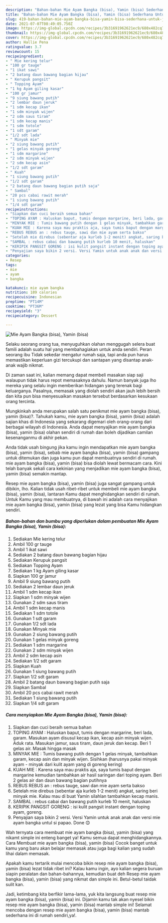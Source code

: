 ```yaml
---
description: "Bahan-bahan Mie Ayam Bangka (bisa), Yamin (bisa) Sederhana Untuk Jualan"
title: "Bahan-bahan Mie Ayam Bangka (bisa), Yamin (bisa) Sederhana Untuk Jualan"
slug: 419-bahan-bahan-mie-ayam-bangka-bisa-yamin-bisa-sederhana-untuk-jualan
date: 2021-07-07T08:49:05.750Z
image: https://img-global.cpcdn.com/recipes/3b31691962621ec9/680x482cq70/mie-ayam-bangka-bisa-yamin-bisa-foto-resep-utama.jpg
thumbnail: https://img-global.cpcdn.com/recipes/3b31691962621ec9/680x482cq70/mie-ayam-bangka-bisa-yamin-bisa-foto-resep-utama.jpg
cover: https://img-global.cpcdn.com/recipes/3b31691962621ec9/680x482cq70/mie-ayam-bangka-bisa-yamin-bisa-foto-resep-utama.jpg
author: Hallie Pena
ratingvalue: 3.7
reviewcount: 15
recipeingredient:
- " Mie kering telur"
- "100 gr tauge"
- "1 ikat sawi"
- "2 batang daun bawang bagian hijau"
- " Kerupuk pangsit"
- " Topping Ayam"
- "1 kg Ayam giling kasar"
- "100 gr jamur"
- "9 siung bawang putih"
- "2 lembar daun jeruk"
- "1 sdm kecap ikan"
- "1 sdm minyak wijen"
- "2 sdm saus tiram"
- "1 sdm kecap manis"
- "1 sdm totole"
- "1 sdt garam"
- "1/2 sdt lada"
- " Minyak mie"
- "2 siung bawang putih"
- "1 gelas minyak goreng"
- "1 sdm margarine"
- "2 sdm minyak wijen"
- "2 sdm kecap asin"
- "1/2 sdt garam"
- " Kuah"
- "1 siung bawang putih"
- "1/2 sdt garam"
- "2 batang daun bawang bagian putih saja"
- " Sambal"
- "20 pcs cabai rawit merah"
- "1 siung bawang putih"
- "1/4 sdt garam"
recipeinstructions:
- "Siapkan dan cuci beraih semua bahan"
- "TOPING AYAM : Haluskan baput, tumis dengan margarine, beri lada, garam. Masukan ayam disusul kecap ikan, kecap asin minyak wijen. Aduk rata. Masukan jamur, saus tiram, daun jeruk dan kecap. Beri 1 gelas air. Masak hingga masak"
- "MINYAK MIE : Tumis bawang putih dengan 1 gelas minyak, tambahkan garam, kecap asin dan minyak wijen. Sisihkan (harusnya pakai minyak ayam - minyak dari kulit ayam yang di goreng kering)"
- "KUAH MIE : Karena saya mau praktis aja, saya tumis baput dengan margarine kemudian tambahkan air hasil saringan dari toping ayam. Beri 2 gelas air dan daun bawang bagian putihnya"
- "REBUS REBUS an : rebus tauge, sawi dan mie ayam serta bakso"
- "Setelah mie direbus (sebentar aja kurleb 1-2 menit) angkat, saring beri minyak mie. Kalau mau di buat Yamin silahlan tambahkan kecap manis."
- "SAMBAL : rebus cabai dan bawang putih kurleb 10 menit, haluskan"
- "KERIPIK PANGSIT GORENG : isi kulit pangsit instant dengan toping ayam, goreng."
- "Penyajian saya bikin 2 versi. Versi Yamin untuk anak anak dan versi mie ayam bangka untul si papao. Done 😊"
categories:
- Resep
tags:
- mie
- ayam
- bangka

katakunci: mie ayam bangka 
nutrition: 189 calories
recipecuisine: Indonesian
preptime: "PT14M"
cooktime: "PT36M"
recipeyield: "3"
recipecategory: Dessert

---
```



![Mie Ayam Bangka (bisa), Yamin (bisa)](https://img-global.cpcdn.com/recipes/3b31691962621ec9/680x482cq70/mie-ayam-bangka-bisa-yamin-bisa-foto-resep-utama.jpg)

Selaku seorang orang tua, menyuguhkan olahan menggugah selera buat famili adalah suatu hal yang membahagiakan untuk anda sendiri. Peran seorang ibu Tidak sekedar mengatur rumah saja, tapi anda pun harus memastikan keperluan gizi tercukupi dan santapan yang disantap anak-anak wajib nikmat.

Di zaman  saat ini, kalian memang dapat membeli masakan siap saji walaupun tidak harus repot memasaknya dahulu. Namun banyak juga lho mereka yang selalu ingin memberikan hidangan yang terenak bagi keluarganya. Pasalnya, memasak yang diolah sendiri akan jauh lebih bersih dan kita pun bisa menyesuaikan masakan tersebut berdasarkan kesukaan orang tercinta. 



Mungkinkah anda merupakan salah satu penikmat mie ayam bangka (bisa), yamin (bisa)?. Tahukah kamu, mie ayam bangka (bisa), yamin (bisa) adalah sajian khas di Indonesia yang sekarang digemari oleh orang-orang dari berbagai wilayah di Indonesia. Anda dapat menyajikan mie ayam bangka (bisa), yamin (bisa) olahan sendiri di rumah dan boleh dijadikan camilan kesenanganmu di akhir pekan.

Anda tidak usah bingung jika kamu ingin mendapatkan mie ayam bangka (bisa), yamin (bisa), sebab mie ayam bangka (bisa), yamin (bisa) gampang untuk ditemukan dan juga kamu pun dapat membuatnya sendiri di rumah. mie ayam bangka (bisa), yamin (bisa) bisa diolah lewat bermacam cara. Kini telah banyak sekali cara kekinian yang menjadikan mie ayam bangka (bisa), yamin (bisa) semakin mantap.

Resep mie ayam bangka (bisa), yamin (bisa) juga sangat gampang untuk dibikin, lho. Kalian tidak usah ribet-ribet untuk membeli mie ayam bangka (bisa), yamin (bisa), lantaran Kamu dapat menghidangkan sendiri di rumah. Untuk Kamu yang mau membuatnya, di bawah ini adalah cara menyajikan mie ayam bangka (bisa), yamin (bisa) yang lezat yang bisa Kamu hidangkan sendiri.

<!--inarticleads1-->

##### Bahan-bahan dan bumbu yang diperlukan dalam pembuatan Mie Ayam Bangka (bisa), Yamin (bisa):

1. Sediakan  Mie kering telur
1. Ambil 100 gr tauge
1. Ambil 1 ikat sawi
1. Sediakan 2 batang daun bawang bagian hijau
1. Sediakan  Kerupuk pangsit
1. Sediakan  Topping Ayam
1. Sediakan 1 kg Ayam giling kasar
1. Siapkan 100 gr jamur
1. Ambil 9 siung bawang putih
1. Sediakan 2 lembar daun jeruk
1. Ambil 1 sdm kecap ikan
1. Siapkan 1 sdm minyak wijen
1. Gunakan 2 sdm saus tiram
1. Ambil 1 sdm kecap manis
1. Sediakan 1 sdm totole
1. Gunakan 1 sdt garam
1. Gunakan 1/2 sdt lada
1. Gunakan  Minyak mie
1. Gunakan 2 siung bawang putih
1. Gunakan 1 gelas minyak goreng
1. Sediakan 1 sdm margarine
1. Gunakan 2 sdm minyak wijen
1. Ambil 2 sdm kecap asin
1. Sediakan 1/2 sdt garam
1. Siapkan  Kuah
1. Gunakan 1 siung bawang putih
1. Siapkan 1/2 sdt garam
1. Ambil 2 batang daun bawang bagian putih saja
1. Siapkan  Sambal
1. Ambil 20 pcs cabai rawit merah
1. Sediakan 1 siung bawang putih
1. Siapkan 1/4 sdt garam




<!--inarticleads2-->

##### Cara menyiapkan Mie Ayam Bangka (bisa), Yamin (bisa):

1. Siapkan dan cuci beraih semua bahan
1. TOPING AYAM : Haluskan baput, tumis dengan margarine, beri lada, garam. Masukan ayam disusul kecap ikan, kecap asin minyak wijen. Aduk rata. Masukan jamur, saus tiram, daun jeruk dan kecap. Beri 1 gelas air. Masak hingga masak
1. MINYAK MIE : Tumis bawang putih dengan 1 gelas minyak, tambahkan garam, kecap asin dan minyak wijen. Sisihkan (harusnya pakai minyak ayam - minyak dari kulit ayam yang di goreng kering)
1. KUAH MIE : Karena saya mau praktis aja, saya tumis baput dengan margarine kemudian tambahkan air hasil saringan dari toping ayam. Beri 2 gelas air dan daun bawang bagian putihnya
1. REBUS REBUS an : rebus tauge, sawi dan mie ayam serta bakso
1. Setelah mie direbus (sebentar aja kurleb 1-2 menit) angkat, saring beri minyak mie. Kalau mau di buat Yamin silahlan tambahkan kecap manis.
1. SAMBAL : rebus cabai dan bawang putih kurleb 10 menit, haluskan
1. KERIPIK PANGSIT GORENG : isi kulit pangsit instant dengan toping ayam, goreng.
1. Penyajian saya bikin 2 versi. Versi Yamin untuk anak anak dan versi mie ayam bangka untul si papao. Done 😊




Wah ternyata cara membuat mie ayam bangka (bisa), yamin (bisa) yang nikamt simple ini enteng banget ya! Kamu semua dapat menghidangkannya. Cara Membuat mie ayam bangka (bisa), yamin (bisa) Cocok banget untuk kamu yang baru akan belajar memasak atau juga bagi kalian yang sudah lihai dalam memasak.

Apakah kamu tertarik mulai mencoba bikin resep mie ayam bangka (bisa), yamin (bisa) lezat tidak ribet ini? Kalau kamu ingin, ayo kalian segera buruan siapin peralatan dan bahan-bahannya, kemudian buat deh Resep mie ayam bangka (bisa), yamin (bisa) yang nikmat dan simple ini. Betul-betul taidak sulit kan. 

Jadi, ketimbang kita berfikir lama-lama, yuk kita langsung buat resep mie ayam bangka (bisa), yamin (bisa) ini. Dijamin kamu tak akan nyesel bikin resep mie ayam bangka (bisa), yamin (bisa) mantab simple ini! Selamat mencoba dengan resep mie ayam bangka (bisa), yamin (bisa) mantab sederhana ini di rumah sendiri,ya!.

